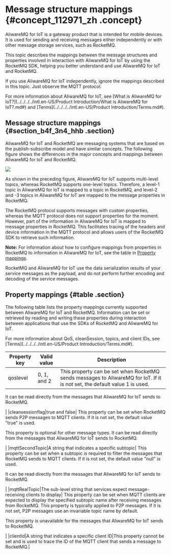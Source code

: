 # Message structure mappings {#concept_112971_zh .concept}

AliwareMQ for IoT is a gateway product that is intended for mobile devices. It is used for sending and receiving messages either independently or with other message storage services, such as RocketMQ.

This topic describes the mappings between the message structures and properties involved in interaction with AliwareMQ for IoT by using the RocketMQ SDK, helping you better understand and use AliwareMQ for IoT and RocketMQ.

If you use AliwareMQ for IoT independently, ignore the mappings described in this topic. Just observe the MQTT protocol.

For more information about AliwareMQ for IoT, see [What is AliwareMQ for IoT?](../../../../intl.en-US/Product Introduction/What is AliwareMQ for IoT?.md#) and [Terms](../../../../intl.en-US/Product Introduction/Terms.md#).

## Message structure mappings {#section_b4f_3n4_hhb .section}

AliwareMQ for IoT and RocketMQ are messaging systems that are based on the publish-subscribe model and have similar concepts. The following figure shows the differences in the major concepts and mappings between AliwareMQ for IoT and RocketMQ.

![](http://static-aliyun-doc.oss-cn-hangzhou.aliyuncs.com/assets/img/152389/155868188843276_en-US.png)

As shown in the preceding figure, AliwareMQ for IoT supports multi-level topics, whereas RocketMQ supports one-level topics. Therefore, a level-1 topic in AliwareMQ for IoT is mapped to a topic in RocketMQ, and level-2 and -3 topics in AliwareMQ for IoT are mapped to the message properties in RocketMQ.

The RocketMQ protocol supports messages with custom properties, whereas the MQTT protocol does not support properties for the moment. However, part of the information in AliwareMQ for IoT is mapped to message properties in RocketMQ. This facilitates tracing of the headers and device information in the MQTT protocol and allows users of the RocketMQ SDK to retrieve such information.

**Note:** For information about how to configure mappings from properties in RocketMQ to information in AliwareMQ for IoT, see the table in [Property mappings](#table).

RocketMQ and AliwareMQ for IoT use the data serialization results of your service messages as the payload, and do not perform further encoding and decoding of the service messages.

## Property mappings {#table .section}

The following table lists the property mappings currently supported between AliwareMQ for IoT and RocketMQ. Information can be set or retrieved by reading and writing these properties during interaction between applications that use the SDKs of RocketMQ and AliwareMQ for IoT.

For more information about QoS, cleanSession, topics, and client IDs, see [Terms](../../../../intl.en-US/Product Introduction/Terms.md#).

|Property key|Valid value|Description|
|------------|-----------|-----------|
|qoslevel|0, 1, and 2| This property can be set when RocketMQ sends messages to AliwareMQ for IoT. If it is not set, the default value 1 is used.

 It can be read directly from the messages that AliwareMQ for IoT sends to RocketMQ.

 |
|cleansessionflag|true and false| This property can be set when RocketMQ sends P2P messages to MQTT clients. If it is not set, the default value "true" is used.

 This property is optional for other message types. It can be read directly from the messages that AliwareMQ for IoT sends to RocketMQ.

 |
|mqttSecondTopic|A string that indicates a specific subtopic| This property can be set when a subtopic is required to filter the messages that RocketMQ sends to MQTT clients. If it is not set, the default value "null" is used.

 It can be read directly from the messages that AliwareMQ for IoT sends to RocketMQ.

 |
|mqttRealTopic|The sub-level string that services expect message-receiving clients to display| This property can be set when MQTT clients are expected to display the specified subtopic name after receiving messages from RocketMQ. This property is typically applied to P2P messages. If it is not set, P2P messages use an invariable topic name by default.

 This property is unavailable for the messages that AliwareMQ for IoT sends to RocketMQ.

 |
|clientId|A string that indicates a specific client ID|This property cannot be set and is used to trace the ID of the MQTT client that sends a message to RocketMQ.|

